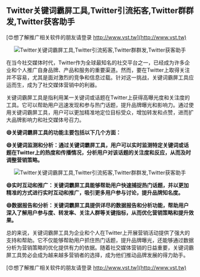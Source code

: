 ## **Twitter关键词霸屏工具,Twitter引流拓客,Twitter群群发,Twitter获客助手**

[😍想了解推广相关软件的朋友请登录 http://www.vst.tw](http://www.vst.tw)

 <center><img src="https://vst.tw/MP4/tuiguang/png/2.png" alt="Twitter关键词霸屏工具,Twitter引流拓客,Twitter群群发,Twitter获客助手"></center>

在当今社交媒体时代，Twitter作为全球最知名的社交平台之一，已经成为许多企业和个人推广自身品牌、产品和服务的重要渠道。然而，要在Twitter上取得关注并不容易，尤其是面对激烈的竞争和信息过载。针对这一挑战，关键词霸屏工具应运而生，成为了社交媒体营销中的利器。

关键词霸屏工具是指利用某一关键词或话题在Twitter上获得高曝光度和关注度的工具。它可以帮助用户迅速发现和参与热门话题，提升品牌曝光和影响力。通过使用关键词霸屏工具，用户可以更加精准地定位目标受众，增加转发和点赞，进而扩大品牌影响力和社交媒体号召力。

**😄关键词霸屏工具的功能主要包括以下几个方面：**

**😄关键词监测和分析：通过关键词霸屏工具，用户可以实时监测特定关键词或话题在Twitter上的热度和传播情况，分析用户对该话题的关注度和反应，从而及时调整营销策略。**

 <center><img src="https://vst.tw/MP4/tuiguang/png/6.png" alt="Twitter关键词霸屏工具,Twitter引流拓客,Twitter群群发,Twitter获客助手"></center>

**😄实时互动和推广：关键词霸屏工具能够帮助用户快速捕捉热门话题，并以更加精准的方式进行实时互动和推广，吸引更多用户参与讨论，提升品牌知名度。**

**😄数据报告和分析：关键词霸屏工具提供详尽的数据报告和分析功能，帮助用户深入了解用户参与度、转发率、关注人群等关键指标，从而优化营销策略和提升效果。**

总的来说，关键词霸屏工具为企业和个人在Twitter上开展营销活动提供了强大的支持和帮助。它不仅能够帮助用户抓住热门话题，提升品牌曝光，还能够通过数据分析为营销策略的优化提供有力的依据。随着社交媒体营销的日益重要，关键词霸屏工具势必会成为越来越多营销者的选择，成为他们推动品牌发展的得力助手。

[😍想了解推广相关软件的朋友请登录 http://www.vst.tw](http://www.vst.tw)



